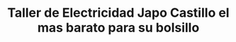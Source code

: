 ---
title: "Taller de Electricidad Japo Castillo el mas barato para su bolsillo"
url: /reconquista/taller-de-electricidad-japo-castillo-el-mas-barato-para-su-bolsillo/
shop: Autowerkstatt
---